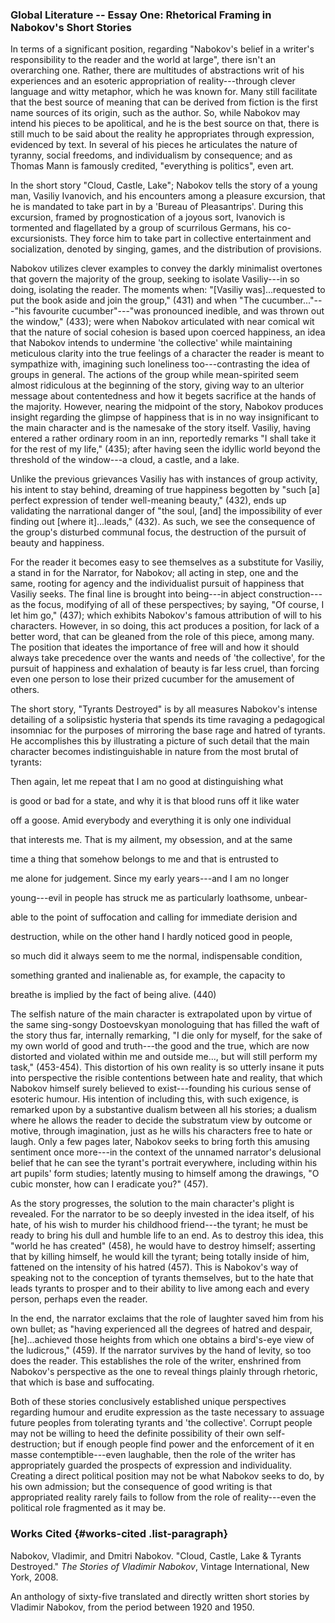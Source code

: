 ### Global Literature -- Essay One: Rhetorical Framing in Nabokov's Short Stories

In terms of a significant position, regarding "Nabokov's belief in a
writer's responsibility to the reader and the world at large", there
isn't an overarching one. Rather, there are multitudes of abstractions
writ of his experiences and an esoteric appropriation of
reality---through clever language and witty metaphor, which he was known
for. Many still facilitate that the best source of meaning that can be
derived from fiction is the first name sources of its origin, such as
the author. So, while Nabokov may intend his pieces to be apolitical,
and he is the best source on that, there is still much to be said about
the reality he appropriates through expression, evidenced by text. In
several of his pieces he articulates the nature of tyranny, social
freedoms, and individualism by consequence; and as Thomas Mann is
famously credited, "everything is politics", even art.

In the short story "Cloud, Castle, Lake"; Nabokov tells the story of a
young man, Vasiliy Ivanovich, and his encounters among a pleasure
excursion, that he is mandated to take part in by a 'Bureau of
Pleasantrips'. During this excursion, framed by prognostication of a
joyous sort, Ivanovich is tormented and flagellated by a group of
scurrilous Germans, his co-excursionists. They force him to take part in
collective entertainment and socialization, denoted by singing, games,
and the distribution of provisions.

Nabokov utilizes clever examples to convey the darkly minimalist
overtones that govern the majority of the group, seeking to isolate
Vasiliy---in so doing, isolating the reader. The moments when:
"\[Vasiliy was\]\...requested to put the book aside and join the group,"
(431) and when "The cucumber\..."---"his favourite cucumber"---"was
pronounced inedible, and was thrown out the window," (433); were when
Nabokov articulated with near comical wit that the nature of social
cohesion is based upon coerced happiness, an idea that Nabokov intends
to undermine 'the collective' while maintaining meticulous clarity into
the true feelings of a character the reader is meant to sympathize with,
imagining such loneliness too---contrasting the idea of groups in
general. The actions of the group while mean-spirited seem almost
ridiculous at the beginning of the story, giving way to an ulterior
message about contentedness and how it begets sacrifice at the hands of
the majority. However, nearing the midpoint of the story, Nabokov
produces insight regarding the glimpse of happiness that is in no way
insignificant to the main character and is the namesake of the story
itself. Vasiliy, having entered a rather ordinary room in an inn,
reportedly remarks "I shall take it for the rest of my life," (435);
after having seen the idyllic world beyond the threshold of the
window---a cloud, a castle, and a lake.

Unlike the previous grievances Vasiliy has with instances of group
activity, his intent to stay behind, dreaming of true happiness begotten
by "such \[a\] perfect expression of tender well-meaning beauty," (432),
ends up validating the narrational danger of "the soul, \[and\] the
impossibility of ever finding out \[where it\]\...leads," (432). As
such, we see the consequence of the group's disturbed communal focus,
the destruction of the pursuit of beauty and happiness.

For the reader it becomes easy to see themselves as a substitute for
Vasiliy, a stand in for the Narrator, for Nabokov; all acting in step,
one and the same, rooting for agency and the individualist pursuit of
happiness that Vasiliy seeks. The final line is brought into being---in
abject construction---as the focus, modifying of all of these
perspectives; by saying, "Of course, I let him go," (437); which
exhibits Nabokov's famous attribution of will to his characters.
However, in so doing, this act produces a position, for lack of a better
word, that can be gleaned from the role of this piece, among many. The
position that ideates the importance of free will and how it should
always take precedence over the wants and needs of 'the collective', for
the pursuit of happiness and exhalation of beauty is far less cruel,
than forcing even one person to lose their prized cucumber for the
amusement of others.

The short story, "Tyrants Destroyed" is by all measures Nabokov's
intense detailing of a solipsistic hysteria that spends its time
ravaging a pedagogical insomniac for the purposes of mirroring the base
rage and hatred of tyrants. He accomplishes this by illustrating a
picture of such detail that the main character becomes indistinguishable
in nature from the most brutal of tyrants:

Then again, let me repeat that I am no good at distinguishing what

is good or bad for a state, and why it is that blood runs off it like
water

off a goose. Amid everybody and everything it is only one individual

that interests me. That is my ailment, my obsession, and at the same

time a thing that somehow belongs to me and that is entrusted to

me alone for judgement. Since my early years---and I am no longer

young---evil in people has struck me as particularly loathsome, unbear-

able to the point of suffocation and calling for immediate derision and

destruction, while on the other hand I hardly noticed good in people,

so much did it always seem to me the normal, indispensable condition,

something granted and inalienable as, for example, the capacity to

breathe is implied by the fact of being alive. (440)

The selfish nature of the main character is extrapolated upon by virtue
of the same sing-songy Dostoevskyan monologuing that has filled the waft
of the story thus far, internally remarking, "I die only for myself, for
the sake of my own world of good and truth---the good and the true,
which are now distorted and violated within me and outside me\..., but
will still perform my task," (453-454). This distortion of his own
reality is so utterly insane it puts into perspective the risible
contentions between hate and reality, that which Nabokov himself surely
believed to exist---founding his curious sense of esoteric humour. His
intention of including this, with such exigence, is remarked upon by a
substantive dualism between all his stories; a dualism where he allows
the reader to decide the substratum view by outcome or motive, through
imagination, just as he wills his characters free to hate or laugh. Only
a few pages later, Nabokov seeks to bring forth this amusing sentiment
once more---in the context of the unnamed narrator's delusional belief
that he can see the tyrant's portrait everywhere, including within his
art pupils' form studies; latently musing to himself among the drawings,
"O cubic monster, how can I eradicate you?" (457).

As the story progresses, the solution to the main character's plight is
revealed. For the narrator to be so deeply invested in the idea itself,
of his hate, of his wish to murder his childhood friend---the tyrant; he
must be ready to bring his dull and humble life to an end. As to destroy
this idea, this "world he has created" (458), he would have to destroy
himself; asserting that by killing himself, he would kill the tyrant;
being totally inside of him, fattened on the intensity of his hatred
(457). This is Nabokov's way of speaking not to the conception of
tyrants themselves, but to the hate that leads tyrants to prosper and to
their ability to live among each and every person, perhaps even the
reader.

In the end, the narrator exclaims that the role of laughter saved him
from his own bullet; as "having experienced all the degrees of hatred
and despair, \[he\]\...achieved those heights from which one obtains a
bird's-eye view of the ludicrous," (459). If the narrator survives by
the hand of levity, so too does the reader. This establishes the role of
the writer, enshrined from Nabokov's perspective as the one to reveal
things plainly through rhetoric, that which is base and suffocating.

Both of these stories conclusively established unique perspectives
regarding humour and erudite expression as the taste necessary to
assuage future peoples from tolerating tyrants and 'the collective'.
Corrupt people may not be willing to heed the definite possibility of
their own self-destruction; but if enough people find power and the
enforcement of it en masse contemptible---even laughable, then the role
of the writer has appropriately guarded the prospects of expression and
individuality. Creating a direct political position may not be what
Nabokov seeks to do, by his own admission; but the consequence of good
writing is that appropriated reality rarely fails to follow from the
role of reality---even the political role fragmented as it may be.

### Works Cited {#works-cited .list-paragraph}

Nabokov, Vladimir, and Dmitri Nabokov. "Cloud, Castle, Lake & Tyrants
Destroyed." *The Stories of Vladimir Nabokov*, Vintage International,
New York, 2008.

An anthology of sixty-five translated and directly written short stories
by Vladimir Nabokov, from the period between 1920 and 1950.
